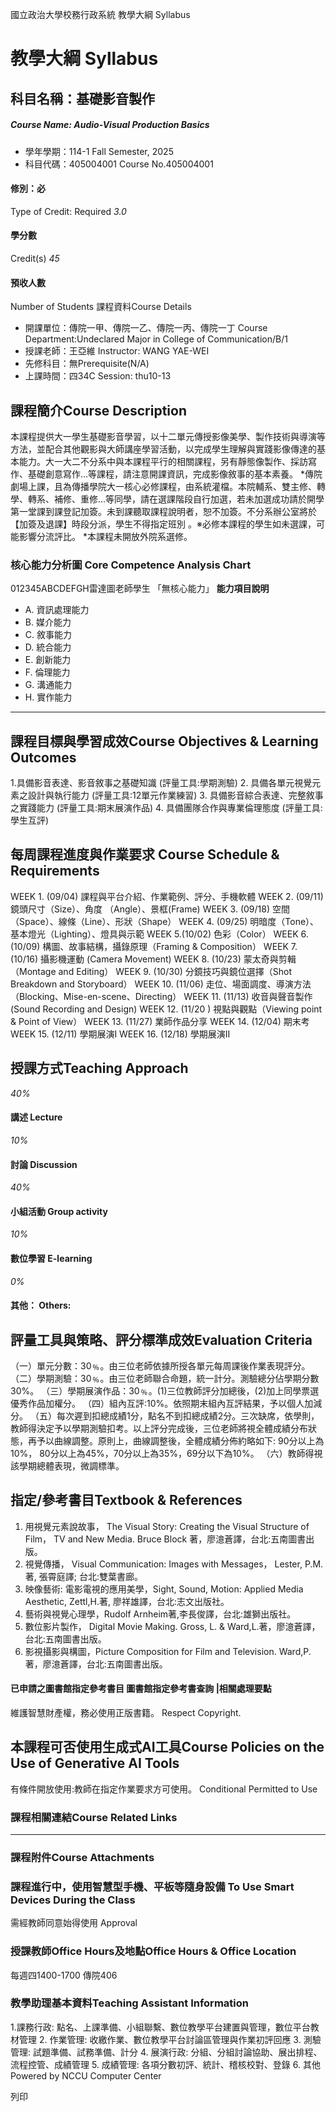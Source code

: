國立政治大學校務行政系統 教學大綱 Syllabus
# 教學大綱 Syllabus
##  科目名稱：基礎影音製作
#####  Course Name: Audio-Visual Production Basics
  * 學年學期：114-1 Fall Semester, 2025 
  * 科目代碼：405004001 Course No.405004001


#### 修別：必
Type of Credit: Required 
_3.0_
#### 學分數
Credit(s)
_45_
#### 預收人數
Number of Students
課程資料Course Details
  * 開課單位：傳院一甲、傳院一乙、傳院一丙、傳院一丁 Course Department:Undeclared Major in College of Communication/B/1 
  * 授課老師：王亞維 Instructor: WANG YAE-WEI 
  * 先修科目：無Prerequisite(N/A)
  * 上課時間：四34C Session: thu10-13


##  課程簡介Course Description
本課程提供大一學生基礎影音學習，以十二單元傳授影像美學、製作技術與導演等方法，並配合其他觀影與大師講座學習活動，以完成學生理解與實踐影像傳達的基本能力。大一大二不分系中與本課程平行的相關課程，另有靜態像製作、採訪寫作、基礎創意寫作...等課程，請注意開課資訊，完成影像敘事的基本素養。
*傳院劇場上課，且為傳播學院大一核心必修課程，由系統灌檔。本院輔系、雙主修、轉學、轉系、補修、重修...等同學，請在選課階段自行加選，若未加選成功請於開學第一堂課到課登記加簽。未到課聽取課程說明者，恕不加簽。不分系辦公室將於【加簽及退課】時段分派，學生不得指定班別 。※必修本課程的學生如未選課，可能影響分流評比。
*本課程未開放外院系選修。
###  核心能力分析圖 Core Competence Analysis Chart
012345ABCDEFGH雷達圖老師學生
「無核心能力」 
**能力項目說明**
  * A. 資訊處理能力
  * B. 媒介能力
  * C. 敘事能力
  * D. 統合能力
  * E. 創新能力
  * F. 倫理能力
  * G. 溝通能力
  * H. 實作能力


* * *
##  課程目標與學習成效Course Objectives & Learning Outcomes 
1.具備影音表達、影音敘事之基礎知識 (評量工具:學期測驗)
2. 具備各單元視覺元素之設計與執行能力 (評量工具:12單元作業練習)
3. 具備影音綜合表達、完整敘事之實踐能力 (評量工具:期末展演作品)
4. 具備團隊合作與專業倫理態度 (評量工具:學生互評)
##  每周課程進度與作業要求 Course Schedule & Requirements
WEEK 1. (09/04) 課程與平台介紹、作業範例、評分、手機軟體 
WEEK 2. (09/11) 鏡頭尺寸（Size）、角度 （Angle）、景框(Frame) 
WEEK 3. (09/18) 空間（Space）、線條（Line）、形狀（Shape） 
WEEK 4. (09/25) 明暗度（Tone）、基本燈光（Lighting）、燈具與示範 
WEEK 5.(10/02) 色彩（Color）
WEEK 6. (10/09) 構圖、故事結構，攝錄原理（Framing & Composition）
WEEK 7. (10/16) 攝影機運動 (Camera Movement) 
WEEK 8. (10/23) 蒙太奇與剪輯（Montage and Editing）
WEEK 9. (10/30) 分鏡技巧與鏡位選擇（Shot Breakdown and Storyboard）
WEEK 10. (11/06) 走位、場面調度、導演方法（Blocking、Mise-en-scene、Directing）
WEEK 11. (11/13) 收音與聲音製作 (Sound Recording and Design) 
WEEK 12. (11/20 ) 視點與觀點（Viewing point & Point of View） 
WEEK 13. (11/27) 業師作品分享 
WEEK 14. (12/04) 期末考
WEEK 15. (12/11) 學期展演I
WEEK 16. (12/18) 學期展演II
##  授課方式Teaching Approach
_40%_
####  講述 Lecture
_10%_
####  討論 Discussion
_40%_
####  小組活動 Group activity
_10%_
####  數位學習 E-learning
_0%_
####  其他： Others:
##  評量工具與策略、評分標準成效Evaluation Criteria
（一）單元分數：30﹪。由三位老師依據所授各單元每周課後作業表現評分。
（二）學期測驗：30﹪。由三位老師聯合命題，統一計分。測驗總分佔學期分數30%。
（三）學期展演作品：30﹪。(1)三位教師評分加總後，(2)加上同學票選優秀作品加權分。
（四）組內互評:10%。依照期末組內互評結果，予以個人加減分。
（五）每次遲到扣總成績1分，點名不到扣總成績2分。三次缺席，依學則，
教師得決定予以學期測驗扣考。以上評分完成後，三位老師將視全體成績分布狀態，再予以曲線調整。原則上，曲線調整後，全體成績分佈約略如下: 90分以上為10%， 80分以上為45%，70分以上為35%，69分以下為10%。
（六）教師得視該學期總體表現，微調標準。
##  指定/參考書目Textbook & References
1. 用視覺元素說故事， The Visual Story: Creating the Visual Structure of Film， TV and New Media. Bruce Block 著，廖澺蒼譯，台北:五南圖書出版。
2. 視覺傳播， Visual Communication: Images with Messages， Lester, P.M.著, 張霄庭譯; 台北:雙葉書廊。
3. 映像藝術: 電影電視的應用美學，Sight, Sound, Motion: Applied Media Aesthetic, Zettl,H.著, 廖祥雄譯，台北:志文出版社。
4. 藝術與視覺心理學，Rudolf Arnheim著,李長俊譯，台北:雄獅出版社。
5. 數位影片製作， Digital Movie Making. Gross, L. & Ward,L.著，廖澺蒼譯，台北:五南圖書出版。
6. 影視攝影與構圖，Picture Composition for Film and Television. Ward,P.著，廖澺蒼譯，台北:五南圖書出版。
####  已申請之圖書館指定參考書目  圖書館指定參考書查詢 |相關處理要點
維護智慧財產權，務必使用正版書籍。 Respect Copyright.
##  本課程可否使用生成式AI工具Course Policies on the Use of Generative AI Tools
有條件開放使用:教師在指定作業要求方可使用。 Conditional Permitted to Use 
###  課程相關連結Course Related Links
* * *
###  課程附件Course Attachments
###  課程進行中，使用智慧型手機、平板等隨身設備 To Use Smart Devices During the Class
需經教師同意始得使用  Approval
###  授課教師Office Hours及地點Office Hours & Office Location
每週四1400-1700
傳院406
###  教學助理基本資料Teaching Assistant Information
1.課務行政: 點名、上課準備、小組聯繫、數位教學平台建置與管理，數位平台教材管理
2. 作業管理: 收繳作業、數位教學平台討論區管理與作業初評回應
3. 測驗管理: 試題準備、試務準備、計分
4. 展演行政: 分組、分組討論協助、展出排程、流程控管、成績管理
5. 成績管理: 各項分數初評、統計、稽核校對、登錄
6. 其他
Powered by NCCU Computer Center
  
列印
